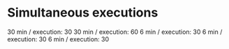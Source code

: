 # Simultaneous executions

30 min / execution: 30
30 min / execution: 60
6 min / execution: 30
6 min / execution: 30
6 min / execution: 30

